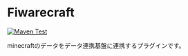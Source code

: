 # Fiwarecraft

[![Maven Test](https://github.com/makeOurCity/Fiwarecraft/actions/workflows/maven.yml/badge.svg)](https://github.com/makeOurCity/Fiwarecraft/actions/workflows/maven.yml)

minecraftのデータをデータ連携基盤に連携するプラグインです。

